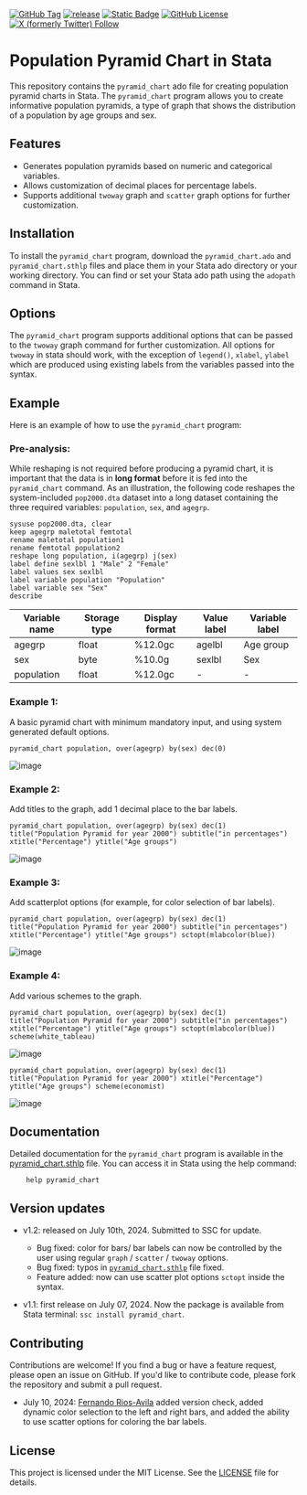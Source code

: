 [![GitHub Tag](https://img.shields.io/github/v/tag/masud90/pyramid_chart?style=flat&logo=github&label=latest%20version)](https://github.com/masud90/pyramid_chart/releases)  [![release](https://img.shields.io/github/release-date/masud90/pyramid_chart?logo=github&style=flat)](https://github.com/masud90/pyramid_chart/releases) [![Static Badge](https://img.shields.io/badge/published_on-SSC-black?style=flat)](https://ideas.repec.org/c/boc/bocode/s459350.html) [![GitHub License](https://img.shields.io/github/license/masud90/pyramid_chart?style=flat)](https://github.com/masud90/pyramid_chart/blob/main/LICENSE) [![X (formerly Twitter) Follow](https://img.shields.io/twitter/follow/masudtweets?style=flat)](https://twitter.com/masudtweets)



# Population Pyramid Chart in Stata

This repository contains the `pyramid_chart` ado file for creating population pyramid charts in Stata. The `pyramid_chart` program allows you to create informative population pyramids, a type of graph that shows the distribution of a population by age groups and sex.

## Features

- Generates population pyramids based on numeric and categorical variables.
- Allows customization of decimal places for percentage labels.
- Supports additional `twoway` graph and `scatter` graph options for further customization.

## Installation

To install the `pyramid_chart` program, download the `pyramid_chart.ado` and `pyramid_chart.sthlp` files and place them in your Stata ado directory or your working directory. You can find or set your Stata ado path using the `adopath` command in Stata.

## Options
The `pyramid_chart` program supports additional options that can be passed to the `twoway` graph command for further customization. All options for `twoway` in stata should work, with the exception of `legend()`, `xlabel`, `ylabel` which are produced using existing labels from the variables passed into the syntax.

## Example
Here is an example of how to use the `pyramid_chart` program:

### Pre-analysis:
While reshaping is not required before producing a pyramid chart, it is important that the data is in **long format** before it is fed into the `pyramid_chart` command. As an illustration, the following code reshapes the system-included `pop2000.dta` dataset into a long dataset containing the three required variables: `population`, `sex`, and `agegrp`.

    sysuse pop2000.dta, clear
    keep agegrp maletotal femtotal
    rename maletotal population1
    rename femtotal population2
    reshape long population, i(agegrp) j(sex)
    label define sexlbl 1 "Male" 2 "Female"
    label values sex sexlbl
    label variable population "Population"
    label variable sex "Sex"
    describe

| Variable name | Storage type | Display format | Value label | Variable label |
|---------------|--------------|----------------|-------------|----------------|
|agegrp|float|%12.0gc|agelbl|Age group|
|sex|byte|%10.0g|sexlbl|Sex|
|population|float|%12.0gc|-|-|


### Example 1:
A basic pyramid chart with minimum mandatory input, and using system generated default options.

    pyramid_chart population, over(agegrp) by(sex) dec(0)

![image](https://github.com/masud90/pyramid_chart/assets/17425770/01457933-4c31-4b28-8f71-d998fd425242)


### Example 2:
Add titles to the graph, add 1 decimal place to the bar labels.

    pyramid_chart population, over(agegrp) by(sex) dec(1) title("Population Pyramid for year 2000") subtitle("in percentages") xtitle("Percentage") ytitle("Age groups")

![image](https://github.com/masud90/pyramid_chart/assets/17425770/3e450523-751f-44e7-b38d-dffc6e0409de)


### Example 3:
Add scatterplot options (for example, for color selection of bar labels).

    pyramid_chart population, over(agegrp) by(sex) dec(1) title("Population Pyramid for year 2000") subtitle("in percentages") xtitle("Percentage") ytitle("Age groups") sctopt(mlabcolor(blue)) 

![image](https://github.com/masud90/pyramid_chart/assets/17425770/a70e4c74-3c54-4579-9b2a-a3b8a17cb06e)

### Example 4:
Add various schemes to the graph.

    pyramid_chart population, over(agegrp) by(sex) dec(1) title("Population Pyramid for year 2000") subtitle("in percentages") xtitle("Percentage") ytitle("Age groups") sctopt(mlabcolor(blue)) scheme(white_tableau)

![image](https://github.com/masud90/pyramid_chart/assets/17425770/efb56726-b124-48a1-9039-8f4565ca97ff)

    pyramid_chart population, over(agegrp) by(sex) dec(1) title("Population Pyramid for year 2000") xtitle("Percentage") ytitle("Age groups") scheme(economist)

![image](https://github.com/masud90/pyramid_chart/assets/17425770/bc965d1b-6667-4507-9e8e-64ae7d87376d)



## Documentation
Detailed documentation for the `pyramid_chart` program is available in the [pyramid_chart.sthlp](https://github.com/masud90/pyramid_chart/blob/main/pyramid_chart.sthlp) file. You can access it in Stata using the help command:

        help pyramid_chart

## Version updates
- v1.2: released on July 10th, 2024. Submitted to SSC for update.
  - Bug fixed: color for bars/ bar labels can now be controlled by the user using regular `graph` / `scatter` / `twoway` options.
  - Bug fixed: typos in [`pyramid_chart.sthlp`](https://github.com/masud90/pyramid_chart/blob/main/pyramid_chart.sthlp) file fixed.
  - Feature added: now can use scatter plot options `sctopt` inside the syntax.

- v1.1: first release on July 07, 2024. Now the package is available from Stata terminal: `ssc install pyramid_chart`.

## Contributing
Contributions are welcome! If you find a bug or have a feature request, please open an issue on GitHub. If you'd like to contribute code, please fork the repository and submit a pull request.

- July 10, 2024: [Fernando Rios-Avila](https://github.com/friosavila) added version check, added dynamic color selection to the left and right bars, and added the ability to use scatter options for coloring the bar labels.

## License
This project is licensed under the MIT License. See the [LICENSE](https://github.com/masud90/pyramid_chart/blob/main/LICENSE) file for details.
